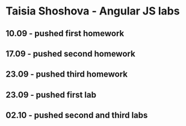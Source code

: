 # Taisia Shoshova - Angular JS labs

## 10.09 - pushed first homework
## 17.09 - pushed second homework
## 23.09 - pushed third homework
## 23.09 - pushed first lab
## 02.10 - pushed second and third labs 